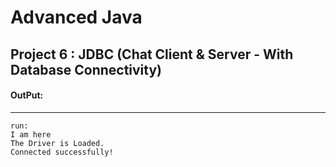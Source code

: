 # Advanced Java
## Project 6 : JDBC (Chat Client & Server - With Database Connectivity)
#### OutPut:
--------------------
```
run:
I am here
The Driver is Loaded.
Connected successfully!
```
